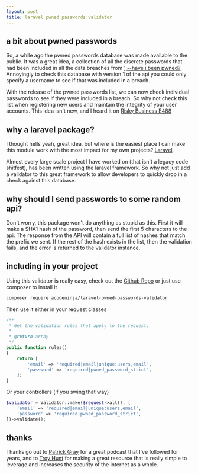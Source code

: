 ```yaml
---
layout: post
title: laravel pwned passwords validator
---
```


## a bit about pwned passwords

So, a while ago the pwned passwords database was made available to the public.
It was a great idea, a collection of all the discrete passwords that had been
included in all the data breaches from
[';--have i been pwned?](https://haveibeenpwned.com/)
Annoyingly to check this database with version 1 of the api you could only
specify a username to see if that was included in a breach.

With the release of the pwned passwords list, we can now check individual
passwords to see if they were included in a breach. So why not check this list
when registering new users and maintain the integrity of your user accounts.
This idea isn't new, and I heard it on [Risky Business E488](https://risky.biz/RB488/)


## why a laravel package?

I thought hells yeah, great idea, but where is the easiest place I can make this
module work with the most impact for my own projects? [Laravel](https://laravel.com/).

Almost every large scale project I have worked on (that isn't a legacy code
shitfest), has been written using the laravel framework. So why not just add a
validator to this great framework to allow developers to quickly drop in a check
against this database.

## why should I send passwords to some random api?

Don't worry, this package won't do anything as stupid as this. First it will
make a SHA1 hash of the password, then send the first 5 characters to the api.
The response from the API will contain a full list of hashes that match the
prefix we sent. If the rest of the hash exists in the list, then the validation
fails, and the error is returned to the validator instance.

## including in your project

Using this validator is really easy, check out the [Github Repo](https://github.com/acodeninja/laravel-pwned-passwords-validator) or just
use composer to install it

```bash
composer require acodeninja/laravel-pwned-passwords-validator
```

Then use it either in your request classes

```php
/**
 * Get the validation rules that apply to the request.
 *
 * @return array
 */
public function rules()
{
    return [
        'email' => 'required|email|unique:users,email',
        'password' => 'required|pwned_password_strict',
    ];
}
```

Or your controllers (if you swing that way)

```php
$validator = Validator::make($request->all(), [
    'email' => 'required|email|unique:users,email',
    'password' => 'required|pwned_password_strict',
])->validate();
```

## thanks

Thanks go out to [Patrick Gray](https://twitter.com/riskybusiness) for a great
podcast that I've followed for years, and to [Troy Hunt](https://twitter.com/troyhunt)
for making a great resource that is really simple to leverage and increases the
security of the internet as a whole.
